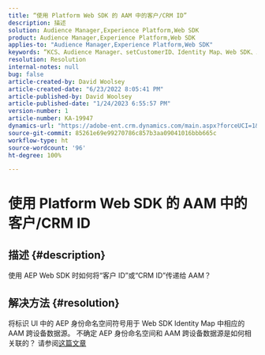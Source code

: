 ```yaml
---
title: “使用 Platform Web SDK 的 AAM 中的客户/CRM ID”
description: 描述
solution: Audience Manager,Experience Platform,Web SDK
product: Audience Manager,Experience Platform,Web SDK
applies-to: "Audience Manager,Experience Platform,Web SDK"
keywords: “KCS、Audience Manager、setCustomerID、Identity Map、Web SDK、AEP、CRM ID”
resolution: Resolution
internal-notes: null
bug: false
article-created-by: David Woolsey
article-created-date: "6/23/2022 8:05:41 PM"
article-published-by: David Woolsey
article-published-date: "1/24/2023 6:55:57 PM"
version-number: 1
article-number: KA-19947
dynamics-url: "https://adobe-ent.crm.dynamics.com/main.aspx?forceUCI=1&pagetype=entityrecord&etn=knowledgearticle&id=9224e2d4-2ff3-ec11-bb3d-6045bd01564c"
source-git-commit: 85261e69e99270786c857b3aa09041016bbb665c
workflow-type: ht
source-wordcount: '96'
ht-degree: 100%

---
```


# 使用 Platform Web SDK 的 AAM 中的客户/CRM ID

## 描述 {#description}


使用 AEP Web SDK 时如何将“客户 ID”或“CRM ID”传递给 AAM？


## 解决方法 {#resolution}


将标识 UI 中的 AEP 身份命名空间符号用于 Web SDK Identity Map 中相应的 AAM 跨设备数据源。 不确定 AEP 身份命名空间和 AAM 跨设备数据源是如何相关联的？ 请参阅[这篇文章](https://experienceleague.adobe.com/docs/experience-cloud-kcs/kbarticles/KA-21305.html)

